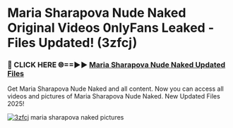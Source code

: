 # Maria Sharapova Nude Naked Original Videos 0nlyFans Leaked - Files Updated! (3zfcj)

<h3>🔴 CLICK HERE 🌐==►► <a href="https://tinyurl.com/up5wt9bj" rel="nofollow">Maria Sharapova Nude Naked Updated Files</a></h3>

Get Maria Sharapova Nude Naked and all content. Now you can access all videos and pictures of Maria Sharapova Nude Naked. New Updated Files 2025!

[![3zfcj](https://i.imgur.com/ABiUzMV.gif)](https://tinyurl.com/up5wt9bj)
maria sharapova naked pictures